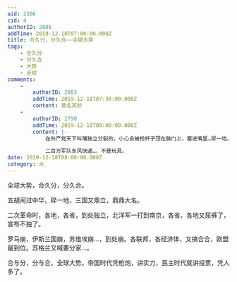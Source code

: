 ```yaml
---
aid: 2306
cid: 4
authorID: 2805
addTime: 2019-12-18T07:00:00.000Z
title: 合久分，分久合——全球大势
tags:
    - 合久分
    - 分久合
    - 大势
    - 全球
comments:
    -
        authorID: 2803
        addTime: 2019-12-18T07:30:00.000Z
        content: 莫名其妙
    -
        authorID: 2790
        addTime: 2019-12-18T08:00:00.000Z
        content: |-
            在共产党天下叫嚷独立分裂的，小心会被枪杆子顶在脑门上，塞进嘴里…尿一地。

            二百万军队东风快递…，不是玩具。
date: 2019-12-18T08:00:00.000Z
category: 水
---
```


全球大势，合久分，分久合。

五胡闹过中华，碎一地，三国又鼎立，鼎鼎大名。

二次革命时，各地，各省，到处独立，北洋军一打到南京，各省，各地又尿裤了，宣布不独了。

罗马崩，伊斯兰国崩，苏维埃崩…，到处崩。各联邦，各经济体，又搞合合，欧盟最到位。苏格兰又喊要分家…。

合与分，分与合，全球大势。帝国时代凭枪炮，讲实力，民主时代就讲投票，凭人多了。
